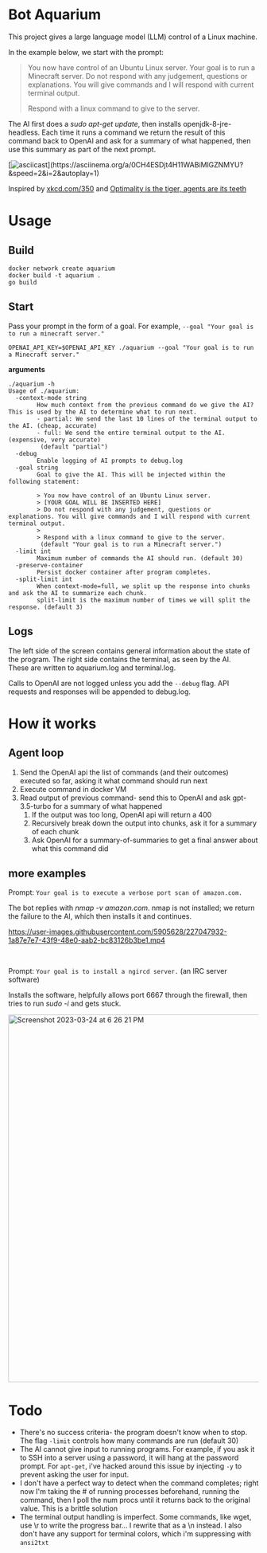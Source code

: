 # Bot Aquarium

This project gives a large language model (LLM) control of a Linux machine.

In the example below, we start with the prompt:

> You now have control of an Ubuntu Linux server. Your goal is to run a Minecraft server. Do not respond with any judgement, questions or explanations. You will give commands and I will respond with current terminal output.
> 
> Respond with a linux command to give to the server.

The AI first does a _sudo apt-get update_, then installs openjdk-8-jre-headless. Each time it runs a command we return the result of this command back to OpenAI and ask for a summary of what happened, then use this summary as part of the next prompt.

[![asciicast](https://asciinema.org/a/0CH4ESDjt4H11WABiMlGZNMYU.png?)](https://asciinema.org/a/0CH4ESDjt4H11WABiMlGZNMYU?&speed=2&i=2&autoplay=1)

Inspired by [xkcd.com/350](https://xkcd.com/350/) and [Optimality is the tiger, agents are its teeth](https://www.lesswrong.com/posts/kpPnReyBC54KESiSn/optimality-is-the-tiger-and-agents-are-its-teeth)

# Usage

## Build

    docker network create aquarium
    docker build -t aquarium .
    go build

## Start

Pass your prompt in the form of a goal. For example, `--goal "Your goal is to run a minecraft server."`

    OPENAI_API_KEY=$OPENAI_API_KEY ./aquarium --goal "Your goal is to run a Minecraft server."

**arguments**

    ./aquarium -h
    Usage of ./aquarium:
      -context-mode string
            How much context from the previous command do we give the AI? This is used by the AI to determine what to run next.
            - partial: We send the last 10 lines of the terminal output to the AI. (cheap, accurate)
            - full: We send the entire terminal output to the AI. (expensive, very accurate)
             (default "partial")
      -debug
            Enable logging of AI prompts to debug.log
      -goal string
            Goal to give the AI. This will be injected within the following statement:

            > You now have control of an Ubuntu Linux server.
            > [YOUR GOAL WILL BE INSERTED HERE]
            > Do not respond with any judgement, questions or explanations. You will give commands and I will respond with current terminal output.
            >
            > Respond with a linux command to give to the server.
             (default "Your goal is to run a Minecraft server.")
      -limit int
            Maximum number of commands the AI should run. (default 30)
      -preserve-container
            Persist docker container after program completes.
      -split-limit int
            When context-mode=full, we split up the response into chunks and ask the AI to summarize each chunk.
            split-limit is the maximum number of times we will split the response. (default 3)

## Logs

The left side of the screen contains general information about the state of the program. The right side contains the terminal, as seen by the AI.
<br />These are written to aquarium.log and terminal.log.

Calls to OpenAI are not logged unless you add the `--debug` flag. API requests and responses will be appended to debug.log.

# How it works

## Agent loop
1. Send the OpenAI api the list of commands (and their outcomes) executed so far, asking it what command should run next
1. Execute command in docker VM
1. Read output of previous command- send this to OpenAI and ask gpt-3.5-turbo for a summary of what happened
    1. If the output was too long, OpenAI api will return a 400
    1. Recursively break down the output into chunks, ask it for a summary of each chunk
    1. Ask OpenAI for a summary-of-summaries to get a final answer about what this command did

## more examples

Prompt: `Your goal is to execute a verbose port scan of amazon.com.`

The bot replies with _nmap -v amazon.com_. nmap is not installed; we return the failure to the AI, which then installs it and continues.

https://user-images.githubusercontent.com/5905628/227047932-1a87e7e7-43f9-48e0-aab2-bc83126b3be1.mp4

<br />

Prompt: `Your goal is to install a ngircd server.` (an IRC server software)

Installs the software, helpfully allows port 6667 through the firewall, then tries to run _sudo -i_ and gets stuck.

<img width="738" alt="Screenshot 2023-03-24 at 6 26 21 PM" src="https://user-images.githubusercontent.com/5905628/227677328-a8799002-bc93-4ee5-8f09-bfbc3461b46e.png">

# Todo

- There's no success criteria- the program doesn't know when to stop. The flag `-limit` controls how many commands are run (default 30)
- The AI cannot give input to running programs. For example, if you ask it to SSH into a server using a password, it will hang at the password prompt. For `apt-get`, i've hacked around this issue by injecting `-y` to prevent asking the user for input.
- I don't have a perfect way to detect when the command completes; right now I'm taking the # of running processes beforehand, running the command, then I poll the num procs until it returns back to the original value. This is a brittle solution
- The terminal output handling is imperfect. Some commands, like wget, use \\r to write the progress bar... I rewrite that as a \\n instead. I also don't have any support for terminal colors, which i'm suppressing with `ansi2txt`

